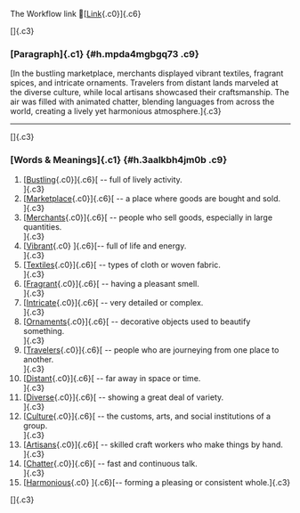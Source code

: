 The Workflow link
👏[[Link](https://www.google.com/url?q=http://www.google.com&sa=D&source=editors&ust=1755952679602219&usg=AOvVaw2G1CTwhhLsR8TedUgR-VYH){.c0}]{.c6}

[]{.c3}

### [Paragraph]{.c1} {#h.mpda4mgbgq73 .c9}

[In the bustling marketplace, merchants displayed vibrant textiles,
fragrant spices, and intricate ornaments. Travelers from distant lands
marveled at the diverse culture, while local artisans showcased their
craftsmanship. The air was filled with animated chatter, blending
languages from across the world, creating a lively yet harmonious
atmosphere.]{.c3}

------------------------------------------------------------------------

[]{.c3}

### [Words & Meanings]{.c1} {#h.3aalkbh4jm0b .c9}

1.  [[Bustling](https://www.google.com/url?q=http://www.google.com&sa=D&source=editors&ust=1755952679603157&usg=AOvVaw366DuB35TMuSW3ZIxV0qfr){.c0}]{.c6}[ --
    full of lively activity.\
    ]{.c3}
2.  [[Marketplace](https://www.google.com/url?q=http://www.google.com&sa=D&source=editors&ust=1755952679603379&usg=AOvVaw2Pv4dHIPOh9RFwalQ-RXNc){.c0}]{.c6}[ --
    a place where goods are bought and sold.\
    ]{.c3}
3.  [[Merchants](https://www.google.com/url?q=http://www.google.com&sa=D&source=editors&ust=1755952679603535&usg=AOvVaw0LV9JM2w_DEc4-By5e2OE3){.c0}]{.c6}[ --
    people who sell goods, especially in large quantities.\
    ]{.c3}
4.  [[Vibrant](https://www.google.com/url?q=http://www.google.com&sa=D&source=editors&ust=1755952679603682&usg=AOvVaw2cU9klkvOLQDAXRp68mAbz){.c0}
    ]{.c6}[-- full of life and energy.\
    ]{.c3}
5.  [[Textiles](https://www.google.com/url?q=http://www.google.com&sa=D&source=editors&ust=1755952679603801&usg=AOvVaw0rFy7ZhL8afXs_b4dyuxoI){.c0}]{.c6}[ --
    types of cloth or woven fabric.\
    ]{.c3}
6.  [[Fragrant](https://www.google.com/url?q=http://www.google.com&sa=D&source=editors&ust=1755952679603937&usg=AOvVaw334Av5yjBw8_wGQQM-4bYB){.c0}]{.c6}[ --
    having a pleasant smell.\
    ]{.c3}
7.  [[Intricate](https://www.google.com/url?q=http://www.google.com&sa=D&source=editors&ust=1755952679604054&usg=AOvVaw1823fAGr7U0kDjhhztqbT4){.c0}]{.c6}[ --
    very detailed or complex.\
    ]{.c3}
8.  [[Ornaments](https://www.google.com/url?q=http://www.google.com&sa=D&source=editors&ust=1755952679604212&usg=AOvVaw1ojlBuFI0CHvIPgEkwPwKV){.c0}]{.c6}[ --
    decorative objects used to beautify something.\
    ]{.c3}
9.  [[Travelers](https://www.google.com/url?q=http://www.google.com&sa=D&source=editors&ust=1755952679604347&usg=AOvVaw0IS3NFsET5TP04Gu-8VIhx){.c0}]{.c6}[ --
    people who are journeying from one place to another.\
    ]{.c3}
10. [[Distant](https://www.google.com/url?q=http://www.google.com&sa=D&source=editors&ust=1755952679604479&usg=AOvVaw2FuuQ5KxCRvRpSIvuhxxDq){.c0}]{.c6}[ --
    far away in space or time.\
    ]{.c3}
11. [[Diverse](https://www.google.com/url?q=http://www.google.com&sa=D&source=editors&ust=1755952679604592&usg=AOvVaw0vfp0q2wbwSjOYgIaXJPiM){.c0}]{.c6}[ --
    showing a great deal of variety.\
    ]{.c3}
12. [[Culture](https://www.google.com/url?q=http://www.google.com&sa=D&source=editors&ust=1755952679604772&usg=AOvVaw3WAHoHExwpAGnDMhM7l6RM){.c0}]{.c6}[ --
    the customs, arts, and social institutions of a group.\
    ]{.c3}
13. [[Artisans](https://www.google.com/url?q=http://www.google.com&sa=D&source=editors&ust=1755952679604949&usg=AOvVaw0U_PecWVk6LKCc9XWOGReU){.c0}]{.c6}[ --
    skilled craft workers who make things by hand.\
    ]{.c3}
14. [[Chatter](https://www.google.com/url?q=http://www.google.com&sa=D&source=editors&ust=1755952679605086&usg=AOvVaw3tj5o_V_6ZtpGsYA29CIAN){.c0}]{.c6}[ --
    fast and continuous talk.\
    ]{.c3}
15. [[Harmonious](https://www.google.com/url?q=http://www.google.com&sa=D&source=editors&ust=1755952679605243&usg=AOvVaw0EjMaph8jKSNtz5Z3cKNoQ){.c0}
    ]{.c6}[-- forming a pleasing or consistent whole.]{.c3}

[]{.c3}
